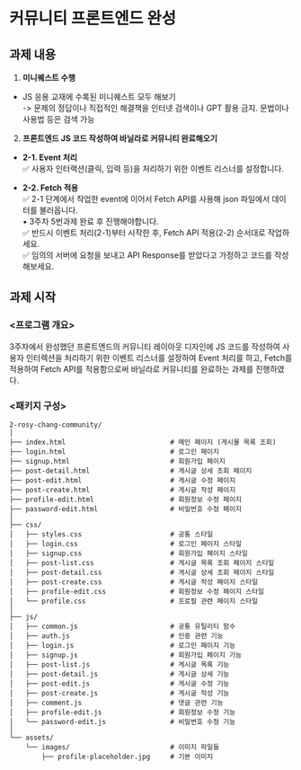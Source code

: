 # 커뮤니티 프론트엔드 완성 

## 과제 내용

1. **미니퀘스트 수행**

- JS 응용 교재에 수록된 미니퀘스트 모두 해보기 <br>
 -> 문제의 정답이나 직접적인 해결책을 인터넷 검색이나 GPT 활용 금지. 문법이나 사용법 등은 검색 가능

2. **프론트엔드 JS 코드 작성하여 바닐라로 커뮤니티 완료해오기**

- **2-1.  Event 처리** <br>
✅ 사용자 인터랙션(클릭, 입력 등)을 처리하기 위한 이벤트 리스너를 설정합니다.

- **2-2. Fetch 적용** <br>
✅ 2-1 단계에서 작업한 event에 이어서 Fetch API를 사용해 json 파일에서 데이터를 불러옵니다. <br>
▪ 3주차 5번과제 완료 후 진행해야합니다. <br>
✅ 반드시 이벤트 처리(2-1)부터 시작한 후, Fetch API 적용(2-2) 순서대로 작업하세요. <br>
✅ 임의의 서버에 요청을 보내고 API Response를 받았다고 가정하고 코드를 작성해보세요.

## 과제 시작

### <프로그램 개요>

3주차에서 완성했던 프론트엔드의 커뮤니티 레이아웃 디자인에 JS 코드를 작성하여 사용자 인터렉션을 처리하기 위한 이벤트 리스너를 설정하여 Event 처리를 하고, Fetch를 적용하여 Fetch API를 적용함으로써 바닐라로 커뮤니티를 완료하는 과제를 진행하였다.

### <패키지 구성>

```
2-rosy-chang-community/
│
├── index.html                          # 메인 페이지 (게시물 목록 조회)
├── login.html                          # 로그인 페이지
├── signup.html                         # 회원가입 페이지
├── post-detail.html                    # 게시글 상세 조회 페이지
├── post-edit.html                      # 게시글 수정 페이지
├── post-create.html                    # 게시글 작성 페이지
├── profile-edit.html                   # 회원정보 수정 페이지
├── password-edit.html                  # 비밀번호 수정 페이지
│
├── css/
│   ├── styles.css                      # 공통 스타일
│   ├── login.css                       # 로그인 페이지 스타일
│   ├── signup.css                      # 회원가입 페이지 스타일
│   ├── post-list.css                   # 게시글 목록 조회 페이지 스타일
│   ├── post-detail.css                 # 게시글 상세 조회 페이지 스타일
│   ├── post-create.css                 # 게시글 작성 페이지 스타일
│   ├── profile-edit.css                # 회원정보 수정 페이지 스타일
│   └── profile.css                     # 프로필 관련 페이지 스타일
│
├── js/
│   ├── common.js                       # 공통 유틸리티 함수
│   ├── auth.js                         # 인증 관련 기능
│   ├── login.js                        # 로그인 페이지 기능
│   ├── signup.js                       # 회원가입 페이지 기능
│   ├── post-list.js                    # 게시글 목록 기능
│   ├── post-detail.js                  # 게시글 상세 기능
│   ├── post-edit.js                    # 게시글 수정 기능
│   ├── post-create.js                  # 게시글 작성 기능
│   ├── comment.js                      # 댓글 관련 기능
│   ├── profile-edit.js                 # 회원정보 수정 기능
│   └── password-edit.js                # 비밀번호 수정 기능
│
└── assets/
    └── images/                         # 이미지 파일들
        ├── profile-placeholder.jpg     # 기본 이미지
```



